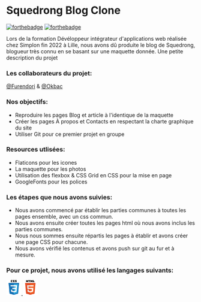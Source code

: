 # Squedrong Blog Clone

[![forthebadge](http://forthebadge.com/images/badges/built-with-love.svg)](http://forthebadge.com)  [![forthebadge](http://forthebadge.com/images/badges/powered-by-electricity.svg)](http://forthebadge.com)

Lors de la formation Dévéloppeur intégrateur d'applications web réalisée chez Simplon fin 2022 à Lille, nous avons dû produite le blog de Squedrong, blogueur très connu en se basant sur une maquette donnée.
Une petite description du projet


### Les collaborateurs du projet:

<a href="https://github.com/Furendori" alt="lien vers le github de Julian">@Furendori</a> & <a href="https://github.com/okbac" alt="lien vers le github de Julian"> @Okbac</a>

### Nos objectifs: 

<ul>
<li>Reproduire les pages Blog et article à l'identique de la maquette</li>
<li>Créer les pages À propos et Contacts en respectant la charte graphique du site</li>
<li>Utiliser Git pour ce premier projet en groupe</li>
</ul>

### Resources utlisées: 

<ul>
<li>Flaticons pour les icones</li>
<li>La maquette pour les photos</li>
<li>Utilisation des flexbox & CSS Grid en CSS pour la mise en page</li>
<li>GoogleFonts pour les polices</li>
</ul>

### Les étapes que nous avons suivies:

<ul>
<li>Nous avons commencé par établir les parties communes à toutes les pages ensemble, avec un css commun.</li>
<li>Nous avons ensuite créer toutes les pages html où nous avons inclus les parties communes.</li>
<li>Nous nous sommes ensuite répartis les pages à établir et avons créer une page CSS pour chacune.</li>
<li>Nous avons vérifié les contenus et avons push sur git au fur et à mesure.</li>
</ul>


### Pour ce projet, nous avons utilisé les langages suivants: 

<p align="left"> <a href="https://www.w3schools.com/css/" target="_blank" rel="noreferrer"> <img src="https://raw.githubusercontent.com/devicons/devicon/master/icons/css3/css3-original-wordmark.svg" alt="css3" width="40" height="40"/> </a> <a href="https://www.w3.org/html/" target="_blank" rel="noreferrer"> <img src="https://raw.githubusercontent.com/devicons/devicon/master/icons/html5/html5-original-wordmark.svg" alt="html5" width="40" height="40"/> </a> </p>
